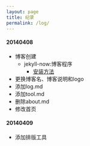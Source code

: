 ```yaml
---
layout: page
title: 纪录 
permalink: /log/
---
```


#### 20140408

- 博客创建
	-  jekyll-now:博客程序
		- [安装方法](https://github.com/barryclark/jekyll-now/blob/master/README.md#quick-start)
- 更换博客名、博客说明和logo
- 添加log.md
- 添加tool.md
- 删除about.md
- 修改首页

#### 20140409

- 添加排版工具
